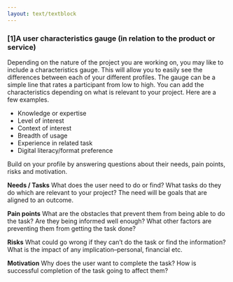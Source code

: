 ```yaml
---
layout: text/textblock
---
```


### [1]A user characteristics gauge (in relation to the product or service)
Depending on the nature of the project you are working on, you may like to include a characteristics gauge. This will allow you to easily see the differences between each of your different profiles. The gauge can be a simple line that rates a participant from low to high. You can add the characteristics depending on what is relevant to your project. Here are a few examples.
  * Knowledge or expertise
  * Level of interest
  * Context of interest
  * Breadth of usage 
  * Experience in related task
  * Digital literacy/format preference 

Build on your profile by answering questions about their needs, pain points, risks and motivation.

**Needs / Tasks**
What does the user need to do or find? What tasks do they do which are relevant to your project? The need will be goals that are aligned to an outcome.

**Pain points** 
What are the obstacles that prevent them from being able to do the task? Are they being informed well enough? What other factors are preventing them from getting the task done?

**Risks**
What could go wrong if they can’t do the task or find the information? What is the impact of any implication–personal, financial etc.

**Motivation**
Why does the user want to complete the task? How is successful completion of the task going to affect them?
